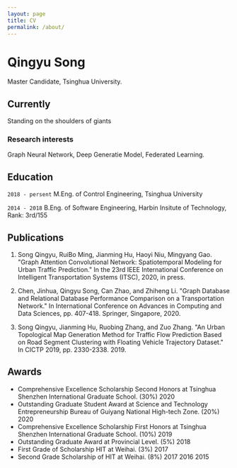 ```yaml
---
layout: page  
title: CV
permalink: /about/
---
```


# Qingyu Song
Master Candidate, Tsinghua University.

## Currently
Standing on the shoulders of giants


### Research interests

Graph Neural Network, Deep Generatie Model, Federated Learning.


## Education

`2018 - persent`
M.Eng. of Control Engineering, Tsinghua University

`2014 - 2018`
B.Eng. of Software Engineering, Harbin Insitute of Technology, Rank: 3rd/155






## Publications

<!-- A list is also available [online](http://scholar.google.co.uk/citations?user=LTOTl0YAAAAJ) -->
1. Song Qingyu, RuiBo Ming, Jianming Hu, Haoyi Niu, Mingyang Gao. "Graph Attention Convolutional Network: Spatiotemporal Modeling for Urban Traffic Prediction." In the 23rd IEEE International Conference on Intelligent Transportation Systems (ITSC), 2020, in press.

2. Chen, Jinhua, Qingyu Song, Can Zhao, and Zhiheng Li. "Graph Database and Relational Database Performance Comparison on a Transportation Network." In International Conference on Advances in Computing and Data Sciences, pp. 407-418. Springer, Singapore, 2020.

3. Song Qingyu, Jianming Hu, Ruobing Zhang, and Zuo Zhang. "An Urban Topological Map Generation Method for Traffic Flow Prediction Based on Road Segment Clustering with Floating Vehicle Trajectory Dataset." In CICTP 2019, pp. 2330-2338. 2019.


## Awards


* Comprehensive Excellence Scholarship Second Honors at Tsinghua Shenzhen International Graduate School. (30%) 2020
* Outstanding Graduate Student Award at Science and Technology Entrepreneurship Bureau of Guiyang National High-tech Zone. (20%) 2020
* Comprehensive Excellence Scholarship First Honors at Tsinghua Shenzhen International Graduate School. (10%) 2019
* Outstanding Graduate Award at Provincial Level. (5%) 2018
* First Grade of Scholarship HIT at Weihai. (3%) 2017
* Second Grade Scholarship of HIT at Weihai. (8%) 2017 2016 2015



<!-- ### Footer

Last updated: Nov 2020 -->



